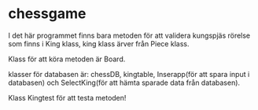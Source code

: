 # chessgame
I det här programmet finns bara metoden för att validera kungspjäs rörelse som finns i King klass, king klass ärver från Piece klass.

Klass för att köra metoden är Board.

klasser för databasen är: chessDB, kingtable, Inserapp(för att spara input i databasen) och SelectKing(för att hämta sparade data från databasen).

Klass Kingtest för att testa metoden!
